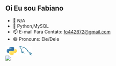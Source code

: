 ## Oi Eu sou Fabiano 

- 🔭 N/A
- 🌱 Python,MySQL
- 📫 E-mail Para Contato: fo442672@gmail.com
- 😄 Pronouns: Ele/Dele

<div style="display: inline_block">
  <img align="center" alt="Rafa-Python" height="30" width="40" src="https://raw.githubusercontent.com/devicons/devicon/master/icons/python/python-original.svg">
  <img align="center" alt="MySQL" height="30" width="40" src="https://raw.githubusercontent.com/devicons/devicon/master/icons/mysql/mysql-original.svg">
</div>


<div> 
  <a href="https://www.linkedin.com/in/fabiano-oliveira-a69551247" target="_blank">
    <img src="https://img.shields.io/badge/-LinkedIn-%230077B5?style=for-the-badge&logo=linkedin&logoColor=white" target="_blank">
  </a> 
</div>

